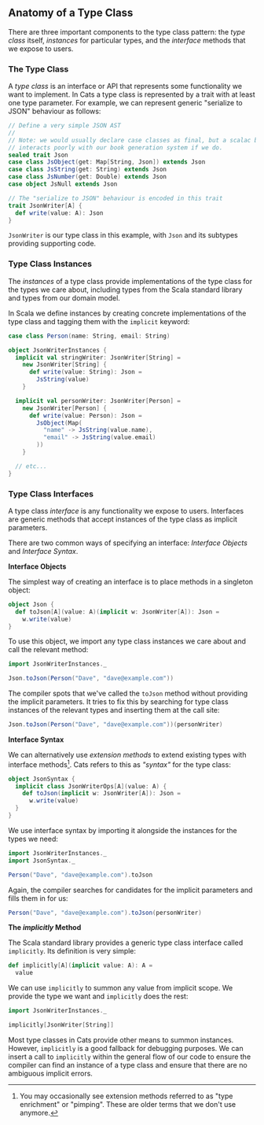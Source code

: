 ## Anatomy of a Type Class

There are three important components to the type class pattern:
the *type class* itself,
*instances* for particular types,
and the *interface* methods that we expose to users.

### The Type Class

A *type class* is an interface or API
that represents some functionality we want to implement.
In Cats a type class is represented by a trait with at least one type parameter.
For example, we can represent generic "serialize to JSON" behaviour
as follows:

```scala mdoc:silent
// Define a very simple JSON AST
//
// Note: we would usually declare case classes as final, but a scalac bug
// interacts poorly with our book generation system if we do. 
sealed trait Json
case class JsObject(get: Map[String, Json]) extends Json
case class JsString(get: String) extends Json
case class JsNumber(get: Double) extends Json
case object JsNull extends Json

// The "serialize to JSON" behaviour is encoded in this trait
trait JsonWriter[A] {
  def write(value: A): Json
}
```

`JsonWriter` is our type class in this example,
with `Json` and its subtypes providing supporting code.

### Type Class Instances

The *instances* of a type class
provide implementations of the type class for the types we care about,
including types from the Scala standard library
and types from our domain model.

In Scala we define instances by creating
concrete implementations of the type class
and tagging them with the `implicit` keyword:

```scala mdoc:silent
case class Person(name: String, email: String)

object JsonWriterInstances {
  implicit val stringWriter: JsonWriter[String] =
    new JsonWriter[String] {
      def write(value: String): Json =
        JsString(value)
    }

  implicit val personWriter: JsonWriter[Person] =
    new JsonWriter[Person] {
      def write(value: Person): Json =
        JsObject(Map(
          "name" -> JsString(value.name),
          "email" -> JsString(value.email)
        ))
    }

  // etc...
}
```

### Type Class Interfaces

A type class *interface* is any functionality we expose to users.
Interfaces are generic methods that accept
instances of the type class as implicit parameters.

There are two common ways of specifying an interface:
*Interface Objects* and *Interface Syntax*.

**Interface Objects**

The simplest way of creating an interface
is to place methods in a singleton object:

```scala mdoc:silent
object Json {
  def toJson[A](value: A)(implicit w: JsonWriter[A]): Json =
    w.write(value)
}
```

To use this object, we import any type class instances we care about
and call the relevant method:

```scala mdoc:silent
import JsonWriterInstances._
```

```scala mdoc
Json.toJson(Person("Dave", "dave@example.com"))
```

The compiler spots that we've called the `toJson` method
without providing the implicit parameters.
It tries to fix this by searching for type class instances
of the relevant types and inserting them at the call site:

```scala mdoc:silent
Json.toJson(Person("Dave", "dave@example.com"))(personWriter)
```

**Interface Syntax**

We can alternatively use *extension methods* to
extend existing types with interface methods[^pimping].
Cats refers to this as *"syntax"* for the type class:

[^pimping]: You may occasionally see extension methods
referred to as "type enrichment" or "pimping".
These are older terms that we don't use anymore.

```scala mdoc:silent
object JsonSyntax {
  implicit class JsonWriterOps[A](value: A) {
    def toJson(implicit w: JsonWriter[A]): Json =
      w.write(value)
  }
}
```

We use interface syntax by importing it
alongside the instances for the types we need:

```scala mdoc:silent
import JsonWriterInstances._
import JsonSyntax._
```

```scala mdoc
Person("Dave", "dave@example.com").toJson
```

Again, the compiler searches for candidates
for the implicit parameters and fills them in for us:

```scala mdoc:silent
Person("Dave", "dave@example.com").toJson(personWriter)
```

**The *implicitly* Method**

The Scala standard library provides
a generic type class interface called `implicitly`.
Its definition is very simple:

```scala
def implicitly[A](implicit value: A): A =
  value
```

We can use `implicitly` to summon any value from implicit scope.
We provide the type we want and `implicitly` does the rest:

```scala mdoc
import JsonWriterInstances._

implicitly[JsonWriter[String]]
```

Most type classes in Cats provide other means to summon instances.
However, `implicitly` is a good fallback for debugging purposes.
We can insert a call to `implicitly` within the general flow of our code
to ensure the compiler can find an instance of a type class
and ensure that there are no ambiguous implicit errors.
